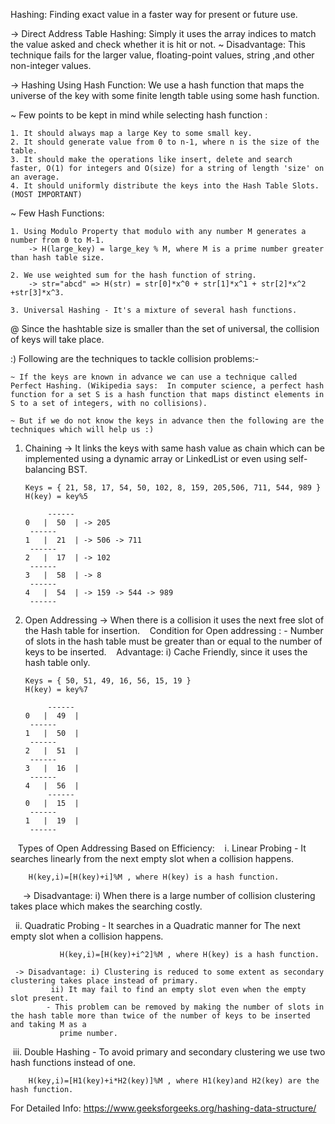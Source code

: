 Hashing:  Finding exact value in a faster way for present or future use.

-> Direct Address Table Hashing: Simply it uses the array indices to match the value asked and check whether it is hit or not.
   ~ Disadvantage: This technique fails for the larger value, floating-point values, string ,and other non-integer values.


-> Hashing Using Hash Function: We use a hash function that maps the universe of the key with some finite length table using some hash function.
 
~ Few points to be kept in mind while selecting hash function :

	1. It should always map a large Key to some small key.
	2. It should generate value from 0 to n-1, where n is the size of the table.
	3. It should make the operations like insert, delete and search faster, O(1) for integers and O(size) for a string of length 'size' on an average.
	4. It should uniformly distribute the keys into the Hash Table Slots. (MOST IMPORTANT)

~ Few Hash Functions:

	1. Using Modulo Property that modulo with any number M generates a number from 0 to M-1.
   		-> H(large_key) = large_key % M, where M is a prime number greater than hash table size.

	2. We use weighted sum for the hash function of string.
   		-> str="abcd" => H(str) = str[0]*x^0 + str[1]*x^1 + str[2]*x^2 +str[3]*x^3.
		
	3. Universal Hashing - It's a mixture of several hash functions.


@ Since the hashtable size is smaller than the set of universal, the collision of keys will take place.

:) Following are the techniques to tackle collision problems:-

	~ If the keys are known in advance we can use a technique called Perfect Hashing. (Wikipedia says:  In computer science, a perfect hash function for a set S is a hash function that maps distinct elements in S to a set of integers, with no collisions).

	~ But if we do not know the keys in advance then the following are the techniques which will help us :) 

1. Chaining -> It links the keys with same hash value as chain which can be implemented using a dynamic array or LinkedList or even using self-balancing BST.
	
       Keys = { 21, 58, 17, 54, 50, 102, 8, 159, 205,506, 711, 544, 989 }
       H(key) = key%5

            ------
       0   |  50  | -> 205
	    ------
       1   |  21  | -> 506 -> 711
	    ------
       2   |  17  | -> 102
	    ------
       3   |  58  | -> 8
	    ------
       4   |  54  | -> 159 -> 544 -> 989
	    ------
		
2. Open Addressing -> When there is a collision it uses the next free slot of the Hash table for insertion.   
	Condition for Open addressing :	- Number of slots in the hash table must be greater than or equal to the number of keys to be inserted.   
	Advantage: i) Cache Friendly, since it uses the hash table only.
	
       Keys = { 50, 51, 49, 16, 56, 15, 19 }
       H(key) = key%7

            ------
       0   |  49  | 
	    ------
       1   |  50  | 
	    ------
       2   |  51  | 
	    ------
       3   |  16  | 
	    ------
       4   |  56  | 
            ------
       0   |  15  | 
	    ------
       1   |  19  |
	    ------
       
   Types of Open Addressing Based on Efficiency:   
   i. Linear Probing - It searches linearly from the next empty slot when a collision happens.
   
		H(key,i)=[H(key)+i]%M , where H(key) is a hash function.
		
     -> Disadvantage: i) When there is a large number of collision clustering takes place which makes the searching costly.
      
   ii. Quadratic Probing - It searches in a Quadratic manner for The next empty slot when a collision happens.
  
		       H(key,i)=[H(key)+i^2]%M , where H(key) is a hash function.
		       
     -> Disadvantage: i) Clustering is reduced to some extent as secondary clustering takes place instead of primary.		       
		     ii) It may fail to find an empty slot even when the empty slot present.			   
			- This problem can be removed by making the number of slots in the hash table more than twice of the number of keys to be inserted and taking M as a
			   prime number.
			
 iii. Double Hashing - To avoid primary and secondary clustering we use two hash functions instead of one.
 
		H(key,i)=[H1(key)+i*H2(key)]%M , where H1(key)and H2(key) are the hash function.	


For Detailed Info: https://www.geeksforgeeks.org/hashing-data-structure/

